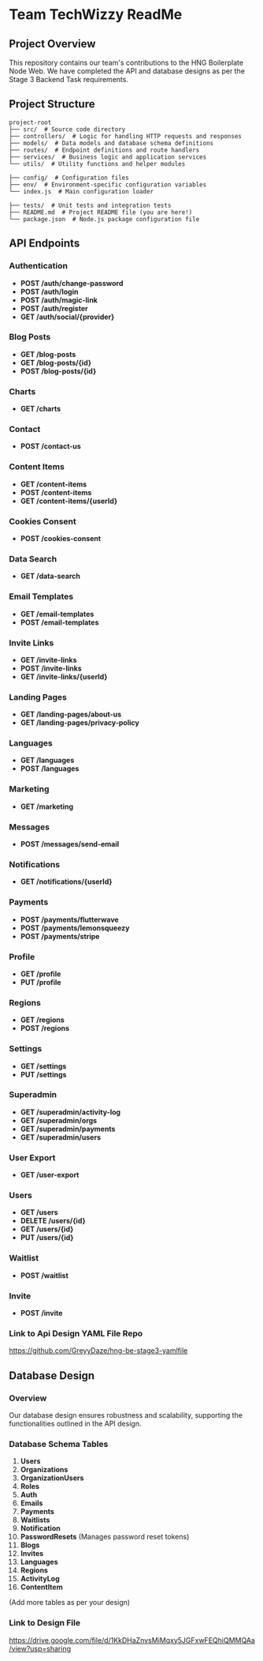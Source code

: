 # Team TechWizzy  ReadMe

## Project Overview

This repository contains our team's contributions to the HNG Boilerplate Node Web. We have completed the API and database designs as per the Stage 3 Backend Task requirements.

## Project Structure

```
project-root
├── src/  # Source code directory
├── controllers/  # Logic for handling HTTP requests and responses
├── models/  # Data models and database schema definitions
├── routes/  # Endpoint definitions and route handlers
├── services/  # Business logic and application services
└── utils/  # Utility functions and helper modules

├── config/  # Configuration files
├── env/  # Environment-specific configuration variables
└── index.js  # Main configuration loader

├── tests/  # Unit tests and integration tests
├── README.md  # Project README file (you are here!)
└── package.json  # Node.js package configuration file
```

## API Endpoints

### Authentication

- **POST /auth/change-password**
- **POST /auth/login**
- **POST /auth/magic-link**
- **POST /auth/register**
- **GET /auth/social/{provider}**

### Blog Posts

- **GET /blog-posts**
- **GET /blog-posts/{id}**
- **POST /blog-posts/{id}**

### Charts

- **GET /charts**

### Contact

- **POST /contact-us**

### Content Items

- **GET /content-items**
- **POST /content-items**
- **GET /content-items/{userId}**

### Cookies Consent

- **POST /cookies-consent**

### Data Search

- **GET /data-search**

### Email Templates

- **GET /email-templates**
- **POST /email-templates**

### Invite Links

- **GET /invite-links**
- **POST /invite-links**
- **GET /invite-links/{userId}**

### Landing Pages

- **GET /landing-pages/about-us**
- **GET /landing-pages/privacy-policy**

### Languages

- **GET /languages**
- **POST /languages**

### Marketing

- **GET /marketing**

### Messages

- **POST /messages/send-email**

### Notifications

- **GET /notifications/{userId}**

### Payments

- **POST /payments/flutterwave**
- **POST /payments/lemonsqueezy**
- **POST /payments/stripe**

### Profile

- **GET /profile**
- **PUT /profile**

### Regions

- **GET /regions**
- **POST /regions**

### Settings

- **GET /settings**
- **PUT /settings**

### Superadmin

- **GET /superadmin/activity-log**
- **GET /superadmin/orgs**
- **GET /superadmin/payments**
- **GET /superadmin/users**

### User Export

- **GET /user-export**

### Users

- **GET /users**
- **DELETE /users/{id}**
- **GET /users/{id}**
- **PUT /users/{id}**

### Waitlist

- **POST /waitlist**

### Invite

- **POST /invite**

### Link to Api Design YAML File Repo
https://github.com/GreyyDaze/hng-be-stage3-yamlfile

## Database Design

### Overview

Our database design ensures robustness and scalability, supporting the functionalities outlined in the API design.


### Database Schema Tables

1. **Users**
2. **Organizations**
3. **OrganizationUsers**
4. **Roles**
5. **Auth**
6. **Emails**
7. **Payments**
8. **Waitlists**
9. **Notification**
10. **PasswordResets** (Manages password reset tokens)
11. **Blogs**
12. **Invites**
13. **Languages**
14. **Regions**
15. **ActivityLog**
16. **ContentItem**

(Add more tables as per your design)

### Link to Design File

https://drive.google.com/file/d/1KkDHaZnvsMiMqxy5JGFxwFEQhiQMMQAa/view?usp=sharing


